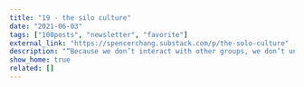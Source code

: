 ```yaml
---
title: "19 - the silo culture"
date: "2021-06-03"
tags: ["100posts", "newsletter", "favorite"]
external_link: "https://spencerchang.substack.com/p/the-solo-culture"
description: "“Because we don’t interact with other groups, we don’t understand their struggles, needs, and hopes. We only think about us and our tribe when we go to the voting booth, when we launch products, and when we write policy.”"
show_home: true
related: []
---
```

